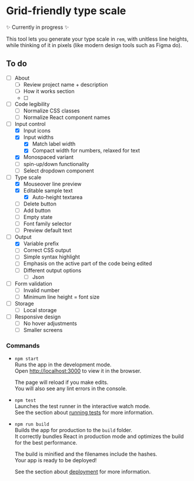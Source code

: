# Grid-friendly type scale

✨ Currently in progress ✨

This tool lets you generate your type scale in `rem`, with unitless line heights, while thinking of it in pixels (like modern design tools such as Figma do).

## To do

- [ ] About
  - [ ] Review project name + description
  - [ ] How it works section
  - [ ] 
- [ ] Code legibility
	- [ ] Normalize CSS classes
	- [ ] Normalize React component names
- [ ] Input control
	- [x] Input icons
	- [x] Input widths
		- [x] Match label width
		- [x] Compact width for numbers, relaxed for text
	- [x] Monospaced variant
	- [ ] spin-up/down functionality
	- [ ] Select dropdown component
- [ ] Type scale
	- [x] Mouseover line preview
	- [x] Editable sample text
		- [x] Auto-height textarea
	- [ ] Delete button
	- [ ] Add button
	- [ ] Empty state
  - [ ] Font family selector
  - [ ] Preview default text
- [ ] Output
	- [x] Variable prefix
	- [ ] Correct CSS output
	- [ ] Simple syntax highlight
	- [ ] Emphasis on the active part of the code being edited
	- [ ] Different output options
		- [ ] Json
- [ ] Form validation
	- [ ] Invalid number
	- [ ] Minimum line height = font size
- [ ] Storage
	- [ ] Local storage
- [ ] Responsive design
	- [ ] No hover adjustments
	- [ ] Smaller screens

### Commands

- `npm start`  
  Runs the app in the development mode.\
  Open [http://localhost:3000](http://localhost:3000) to view it in the browser.

  The page will reload if you make edits.\
  You will also see any lint errors in the console.

- `npm test`  
  Launches the test runner in the interactive watch mode.\
  See the section about [running tests](https://facebook.github.io/create-react-app/docs/running-tests) for more information.

- `npm run build`  
  Builds the app for production to the `build` folder.\
  It correctly bundles React in production mode and optimizes the build for the best performance.

  The build is minified and the filenames include the hashes.\
  Your app is ready to be deployed!

  See the section about [deployment](https://facebook.github.io/create-react-app/docs/deployment) for more information.